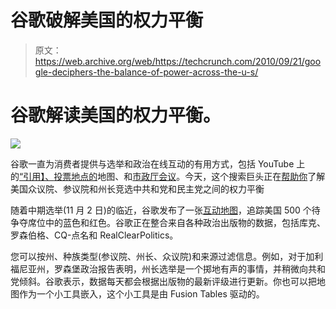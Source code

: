# 谷歌破解美国的权力平衡

> 原文：<https://web.archive.org/web/https://techcrunch.com/2010/09/21/google-deciphers-the-balance-of-power-across-the-u-s/>

# 谷歌解读美国的权力平衡。

![](img/37979d4e05c773239826256224882d1a.png)

谷歌一直为消费者提供与选举和政治在线互动的有用方式，包括 YouTube 上的[“引用】、](https://web.archive.org/web/20220930165200/https://beta.techcrunch.com/2008/09/23/google-watches-the-presidential-race-in-quotes-with-new-labs-product/)[投票地点的](https://web.archive.org/web/20220930165200/https://beta.techcrunch.com/2008/09/22/google-will-show-you-where-to-vote/)地图、和[市政厅会议](https://web.archive.org/web/20220930165200/https://beta.techcrunch.com/2009/03/24/white-house-using-google-moderator-for-town-hall-meeting/)。今天，这个搜索巨头正在[帮助你](https://web.archive.org/web/20220930165200/http://google-latlong.blogspot.com/2010/09/shades-of-red-shades-of-blue-mapping.html?utm_source=feedburner&utm_medium=feed&utm_campaign=Feed:+blogspot/SbSV+(Google+LatLong))了解美国众议院、参议院和州长竞选中共和党和民主党之间的权力平衡

随着中期选举(11 月 2 日)的临近，谷歌发布了一张[互动地图](https://web.archive.org/web/20220930165200/http://maps.google.com/intl/en_us/2010election/ratings.html)，追踪美国 500 个待争夺席位中的蓝色和红色。谷歌正在整合来自各种政治出版物的数据，包括库克、罗森伯格、CQ-点名和 RealClearPolitics。

您可以按州、种族类型(参议院、州长、众议院)和来源过滤信息。例如，对于加利福尼亚州，罗森堡政治报告表明，州长选举是一个掷地有声的事情，并稍微向共和党倾斜。谷歌表示，数据每天都会根据出版物的最新评级进行更新。你也可以把地图作为一个小工具嵌入，这个小工具是由 Fusion Tables 驱动的。